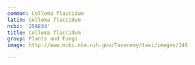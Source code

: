 ```yaml
---
common: Collema flaccidum
latin: Collema flaccidum
ncbi: '258834'
title: Collema flaccidum
group: Plants and Fungi
image: http://www.ncbi.nlm.nih.gov/Taxonomy/taxi/images/146

---
```

